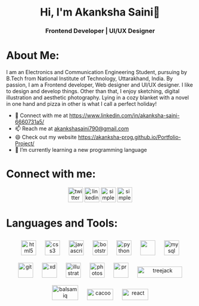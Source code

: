 <h1 align="center">Hi, I'm Akanksha Saini👋</h1>
<h3 align="center">Frontend Developer | UI/UX Designer</h3>

# About Me: 
<p>I am an Electronics and Communication Engineering Student, pursuing by B.Tech from National Institute of Technology, Uttarakhand, India. By passion, I am a Frontend developer, Web designer and UI/UX designer. I like to design and develop things. Other than that, I enjoy sketching, digital illustration and aesthetic photography.
Lying in a cozy blanket with a novel in one hand and pizza in other is what I call a perfect holiday!</p>

- 💬 Connect with me at https://www.linkedin.com/in/akanksha-saini-6660731a5/
- 📫 Reach me at akankshasaini790@gmail.com
- 😄 Check out my website https://akanksha-prog.github.io/Portfolio-Project/
- 🌱 I’m currently learning a new programming language

# Connect with me:
<p align="center">
<a href="https://twitter.com/Akanksh037455626" target="blank"><img  align="center" src="https://cdn.jsdelivr.net/npm/simple-icons@3.0.1/icons/twitter.svg" alt="twitter" height="40" width="40" /></a>
<a href="https://www.linkedin.com/in/akanksha-saini-6660731a5/" target="blank"><img align="center" src="https://cdn.jsdelivr.net/npm/simple-icons@3.0.1/icons/linkedin.svg" alt="linkedin" height="40" width="40" /></a>
<a href="https://www.instagram.com/simple_aslovegood/l" target="blank"><img   align="center" src="https://cdn.jsdelivr.net/npm/simple-icons@3.0.1/icons/instagram.svg" alt="simple_aslovegood" height="40" width="40" /></a>
<a href="https://www.behance.net/akankshasaini1" target="blank"><img   align="center" src="https://simpleicons.org/icons/behance.svg" alt="simple_aslovegood" height="40" width="40" /></a>
</p>

# Languages and Tools:

<p align="center">
<img src="https://www.flaticon.com/svg/vstatic/svg/919/919827.svg?token=exp=1620655385~hmac=d8e8dbb7a33dab0f8c03687e7bc7872e" alt="html5" width="40" height="40" style="margin: 10px"/>
<img src="https://www.flaticon.com/svg/vstatic/svg/919/919826.svg?token=exp=1620655539~hmac=303367bd4bb9e1238e8c311e0aa66dd7" alt="css3" width="40" height="40" style="margin: 10px"/>
<img src="https://www.flaticon.com/svg/vstatic/svg/919/919828.svg?token=exp=1620655596~hmac=a9202bc507e09f6067fc8b78436ff469" alt="javascript" width="40" height="40" style="margin: 10px"/>
<img src="https://www.flaticon.com/svg/vstatic/svg/1348/1348052.svg?token=exp=1620655636~hmac=5149310041822a6bcbec230e0ae966de" alt="bootstrap" width="40" height="40" style="margin: 10px"/>  
<img src="https://www.flaticon.com/svg/vstatic/svg/1822/1822899.svg?token=exp=1620655697~hmac=56c756d8ee94430af2d780ccbc1a71d1" alt="python" width="40" height="40" style="margin: 10px"/>
<img src="https://www.flaticon.com/svg/static/icons/svg/2772/2772128.svg" width="40" height="40" style="margin: 10px"/>
<img src="https://www.flaticon.com/svg/vstatic/svg/919/919836.svg?token=exp=1620655804~hmac=fcab1b77744e3109ca03e4a84760b5a5" alt="mysql" width="40" height="40" style="margin: 10px"/>
<img src="https://www.vectorlogo.zone/logos/git-scm/git-scm-icon.svg" alt="git" width="40" height="40" style="margin: 10px"/>
<img src="https://www.flaticon.com/svg/static/icons/svg/552/552224.svg" alt="xd" width="40" height="40" style="margin: 10px"/>
<img src="https://www.flaticon.com/svg/static/icons/svg/552/552222.svg" alt="illustrator" width="40" height="40" style="margin: 10px"/>
<img src="https://www.flaticon.com/svg/static/icons/svg/552/552220.svg" alt="photoshop" width="40" height="40" style="margin: 10px"/>
<img src="https://www.flaticon.com/svg/static/icons/svg/552/552225.svg" alt="pr" width="40" height="40" style="margin: 10px"/>
<img src="https://i.pinimg.com/originals/b4/f2/5f/b4f25f7b9371227bb0062ac46a88e06e.png" alt="treejack" width="120" height="30" style="margin: 10px"/>
<img src="https://149356519.v2.pressablecdn.com/wp-content/uploads/2015/08/balsamiq-logo-noborder-300x195.png" alt="balsamiq" width="70" height="40" style="margin: 10px"/>
<img src="https://comparecamp.com/media/uploads/2020/05/cacoo-logo-300x123.png" alt="cacoo" width="70" height="30" style="margin: 10px"/>
<img src="https://www.flaticon.com/svg/vstatic/svg/1126/1126012.svg?token=exp=1620655879~hmac=e083e2833b061ae695dbc4b3ffbe23e3" alt="react" width="70" height="30" style="margin: 10px"/>
</p>
